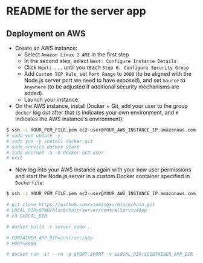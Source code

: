 # README for the server app

## Deployment on AWS
- Create an AWS instance:
    - Select `Amazon Linux 2 AMI` in the first step
    - In the second step, select `Next: Configure Instance Details`
    - Click `Next: ...` until you reach `Step 6: Configure Security Group`
    - Add `Custom TCP Rule`, set `Port Range` to `3000` (to be aligned with the Node.js server port we need to have exposed), and set `Source` to `Anywhere` (to be adjusted if additional security mechanisms are added).
    - Launch your instance.
- On the AWS instance, install Docker + Git, add your user to the group `docker` log out after that (`$` indicates your own environment, and `#` indicates the AWS instance's environment):
```bash
$ ssh -i YOUR_PEM_FILE.pem ec2-user@YOUR_AWS_INSTANCE_IP.amazonaws.com
# sudo yum update -y
# sudo yum -y install docker git
# sudo service docker start
# sudo usermod -a -G docker ec2-user
# exit
```
- Now log into your AWS instance again with your new user permissions and start the Node.js server in a custom Docker container specified in `Dockerfile`:
```bash
$ ssh -i YOUR_PEM_FILE.pem ec2-user@YOUR_AWS_INSTANCE_IP.amazonaws.com

# git clone https://github.com/xiumingxu/blockchain.git
# LOCAL_DIR=$PWD/blockchain/server/centralServiceApp
# cd $LOCAL_DIR

# docker build -t server_node .

# CONTAINER_APP_DIR=/usr/src/app
# PORT=3000

# docker run -it --rm -p $PORT:$PORT -v $LOCAL_DIR:$CONTAINER_APP_DIR -w $CONTAINER_APP_DIR server_node app.js
```